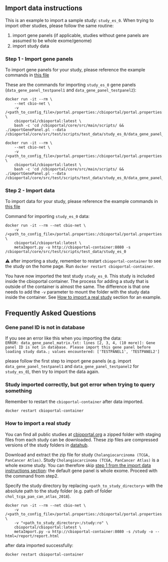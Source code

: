 ## Import data instructions ##
This is an example to import a sample study: `study_es_0`.
When trying to import other studies, please follow the same routine:
1. import gene panels (if applicable, studies without gene panels are assumed to be whole exome/genome)
2. import study data

### Step 1 - Import gene panels

To import gene panels for your study, please reference the example commands in [this file](example_commands.md#importing-gene-panel)

These are the commands for importing `study_es_0` gene panels (`data_gene_panel_testpanel1` and `data_gene_panel_testpanel2`):
```shell
docker run -it --rm \
    --net cbio-net \
    -v /<path_to_config_file>/portal.properties:/cbioportal/portal.properties:ro \
    cbioportal/cbioportal:latest \
    bash -c 'cd /cbioportal/core/src/main/scripts/ && ./importGenePanel.pl --data /cbioportal/core/src/test/scripts/test_data/study_es_0/data_gene_panel_testpanel1.txt'
```

```shell
docker run -it --rm \
    --net cbio-net \
    -v /<path_to_config_file>/portal.properties:/cbioportal/portal.properties:ro \
    cbioportal/cbioportal:latest \
    bash -c 'cd /cbioportal/core/src/main/scripts/ && ./importGenePanel.pl --data /cbioportal/core/src/test/scripts/test_data/study_es_0/data_gene_panel_testpanel2.txt'
```

### Step 2 - Import data

To import data for your study, please reference the example commands in [this file](example_commands.md#importing-data)

Command for importing `study_es_0` data:

```shell
docker run -it --rm --net cbio-net \
    -v /<path_to_config_file>/portal.properties:/cbioportal/portal.properties:ro \
    cbioportal/cbioportal:latest \
    metaImport.py -u http://cbioportal-container:8080 -s /cbioportal/core/src/test/scripts/test_data/study_es_0
```

:warning: after importing a study, remember to restart `cbioportal-container`
to see the study on the home page. Run `docker restart cbioportal-container`.

You have now imported the test study `study_es_0`. This study is included inside the cbioportal container. The process for adding a study that is outside of the container is almost the same. The difference is that one needs to add the `-v` parameter to mount the folder with the study data inside the container. See [How to import a real study](import_data.md#how-to-import-a-real-study) section for an example.

## Frequently Asked Questions

### Gene panel ID is not in database

If you see an error like this when you importing the data:  
`ERROR: data_gene_panel_matrix.txt: lines [2, 3, 4, (10 more)]: Gene panel ID is not in database. Please import this gene panel before loading study data.; values encountered: ['TESTPANEL1', 'TESTPANEL2']`  

please follow the first step to import gene panels (e.g. import `data_gene_panel_testpanel1` and `data_gene_panel_testpanel2` for `study_es_0`), then try to import the data again.

### Study imported correctly, but got error when trying to query something

Remember to restart the `cbioportal-container` after data imported.
```shell
docker restart cbioportal-container
```

### How to import a real study

You can find all public studies at [cbioportal.org](http://www.cbioportal.org/data_sets.jsp) a zipped folder with staging files from each study can be downloaded. These zip files are compressed versions of the study folders in [datahub](https://github.com/cBioPortal/datahub).

Download and extract the zip file for study `Cholangiocarcinoma (TCGA, PanCancer Atlas)`. Study `Cholangiocarcinoma (TCGA, PanCancer Atlas)` is a whole exome study. You can therefore skip [step 1 from the import data instructions section](import_data.md#step-1-import-gene-panels): the default gene panel is whole exome. Proceed with the command from step2.

Specify the study directory by replacing 
`<path_to_study_directory>` with the absolute path to the study folder (e.g. path of folder `chol_tcga_pan_can_atlas_2018`).
```shell
docker run -it --rm --net cbio-net \
    -v /<path_to_config_file>/portal.properties:/cbioportal/portal.properties:ro \
    -v "<path_to_study_directory>:/study:ro" \
    cbioportal/cbioportal:latest \
    metaImport.py -u http://cbioportal-container:8080 -s /study -o --html=/report/report.html
```
after data imported successfully:
```shell
docker restart cbioportal-container
```